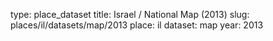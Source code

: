 type: place_dataset
title: Israel / National Map (2013)
slug: places/il/datasets/map/2013
place: il
dataset: map
year: 2013
